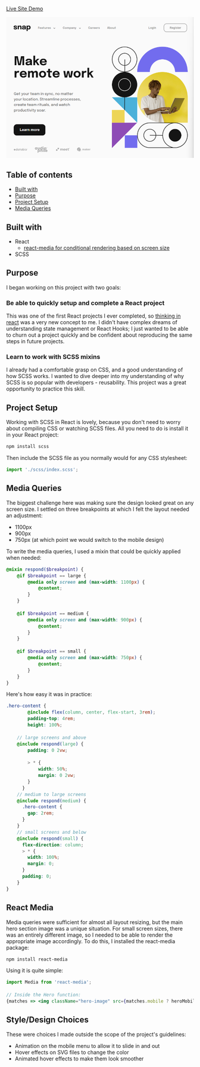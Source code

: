 [Live Site Demo](https://souperstition.github.io/snap/)

![](./src/images/screenshot.png)

## Table of contents

- [Built with](#built-with)
- [Purpose](#purpose)
- [Project Setup](#project-setup)
- [Media Queries](#media-queries)

## Built with

- React
  - [react-media for conditional rendering based on screen size](https://www.npmjs.com/package/react-media)
- SCSS

## Purpose

I began working on this project with two goals:

### Be able to quickly setup and complete a React project

This was one of the first React projects I ever completed, so [thinking in react](https://reactjs.org/docs/thinking-in-react.html) was a very new concept to me. I didn't have complex dreams of understanding state management or React Hooks; I just wanted to be able to churn out a project quickly and be confident about reproducing the same steps in future projects.

### Learn to work with SCSS mixins

I already had a comfortable grasp on CSS, and a good understanding of how SCSS works. I wanted to dive deeper into my understanding of why SCSS is so popular with developers - reusability. This project was a great opportunity to practice this skill.

## Project Setup

Working with SCSS in React is lovely, because you don't need to worry about compiling CSS or watching SCSS files. All you need to do is install it in your React project:

~~~bash
npm install scss
~~~

Then include the SCSS file as you normally would for any CSS stylesheet:

~~~js
import './scss/index.scss';
~~~

## Media Queries

The biggest challenge here was making sure the design looked great on any screen size. I settled on three breakpoints at which I felt the layout needed an adjustment:

- 1100px
- 900px
- 750px (at which point we would switch to the mobile design)

To write the media queries, I used a mixin that could be quickly applied when needed:

~~~scss
@mixin respond($breakpoint) {
	@if $breakpoint == large {
		@media only screen and (max-width: 1100px) {
			@content;
		}
	}

	@if $breakpoint == medium {
		@media only screen and (max-width: 900px) {
			@content;
		}
	}

	@if $breakpoint == small {
		@media only screen and (max-width: 750px) {
			@content;
		}
	}
}
~~~

Here's how easy it was in practice:

~~~scss
.hero-content {
		@include flex(column, center, flex-start, 3rem);
		padding-top: 4rem;
		height: 100%;

    // large screens and above
    @include respond(large) {
		padding: 0 2vw;

		> * {
			width: 50%;
			margin: 0 2vw;
		}
	  }
    // medium to large screens
    @include respond(medium) {
      .hero-content {
        gap: 2rem;
      }
    }
    // small screens and below
    @include respond(small) {
      flex-direction: column;
      > * {
        width: 100%;
        margin: 0;
      }
      padding: 0;
    }
}
~~~

## React Media

Media queries were sufficient for almost all layout resizing, but the main hero section image was a unique situation. For small screen sizes, there was an entirely different image, so I needed to be able to render the appropriate image accordingly. To do this, I installed the react-media package:

~~~bash
npm install react-media
~~~

Using it is quite simple: 

~~~jsx
import Media from 'react-media';

// Inside the Hero function:
{matches => <img className="hero-image" src={matches.mobile ? heroMobile : heroDesktop} alt="" />}
~~~

## Style/Design Choices

These were choices I made outside the scope of the project's guidelines: 

- Animation on the mobile menu to allow it to slide in and out
- Hover effects on SVG files to change the color
- Animated hover effects to make them look smoother
